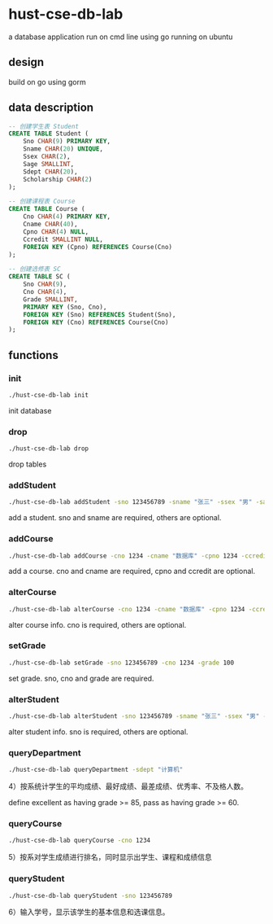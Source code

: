 # hust-cse-db-lab

a database application run on cmd line using go running on ubuntu

## design

build on go using gorm

## data description

```sql
-- 创建学生表 Student
CREATE TABLE Student (
    Sno CHAR(9) PRIMARY KEY,
    Sname CHAR(20) UNIQUE,
    Ssex CHAR(2),
    Sage SMALLINT,
    Sdept CHAR(20),
    Scholarship CHAR(2)
);

-- 创建课程表 Course
CREATE TABLE Course (
    Cno CHAR(4) PRIMARY KEY,
    Cname CHAR(40),
    Cpno CHAR(4) NULL,
    Ccredit SMALLINT NULL,
    FOREIGN KEY (Cpno) REFERENCES Course(Cno)
);

-- 创建选修表 SC
CREATE TABLE SC (
    Sno CHAR(9),
    Cno CHAR(4),
    Grade SMALLINT,
    PRIMARY KEY (Sno, Cno),
    FOREIGN KEY (Sno) REFERENCES Student(Sno),
    FOREIGN KEY (Cno) REFERENCES Course(Cno)
);
```

## functions

### init

```bash
./hust-cse-db-lab init
```
init database

###  drop

```bash
./hust-cse-db-lab drop
```
drop tables

### addStudent

```bash
./hust-cse-db-lab addStudent -sno 123456789 -sname "张三" -ssex "男" -sage 20 -sdept "计算机" -scholarship "是"
```
add a student. sno and sname are required, others are optional.

### addCourse

```bash
./hust-cse-db-lab addCourse -cno 1234 -cname "数据库" -cpno 1234 -ccredit 4
```
add a course. cno and cname are required, cpno and ccredit are optional.

### alterCourse

```bash
./hust-cse-db-lab alterCourse -cno 1234 -cname "数据库" -cpno 1234 -ccredit 4
```
alter course info. cno is required, others are optional.

### setGrade

```bash
./hust-cse-db-lab setGrade -sno 123456789 -cno 1234 -grade 100
```
set grade. sno, cno and grade are required.

### alterStudent

```bash
./hust-cse-db-lab alterStudent -sno 123456789 -sname "张三" -ssex "男" -sage 20 -sdept "计算机" -scholarship "是"
```
alter student info. sno is required, others are optional.


### queryDepartment

```bash
./hust-cse-db-lab queryDepartment -sdept "计算机"
```
4）按系统计学生的平均成绩、最好成绩、最差成绩、优秀率、不及格人数。

define excellent as having grade >= 85, pass as having grade >= 60.

### queryCourse

```bash
./hust-cse-db-lab queryCourse -cno 1234
```
5）按系对学生成绩进行排名，同时显示出学生、课程和成绩信息

### queryStudent

```bash
./hust-cse-db-lab queryStudent -sno 123456789
```
6）输入学号，显示该学生的基本信息和选课信息。